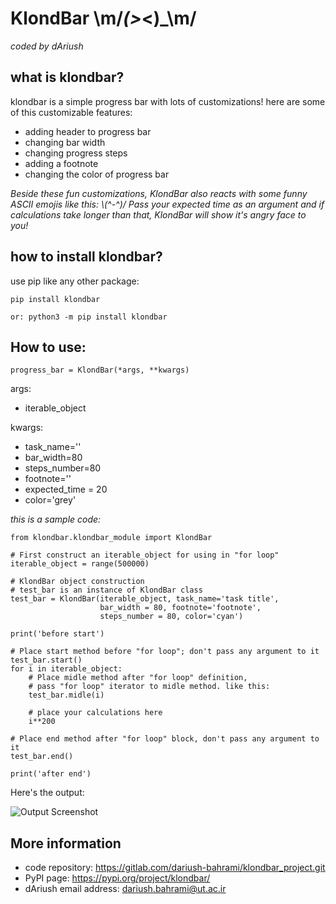 # KlondBar \m/_(>_<)_\m/
*coded by dAriush* 

## what is klondbar?
klondbar is a simple progress bar with lots of customizations!
here are some of this customizable features:
* adding header to progress bar
* changing bar width
* changing progress steps
* adding a footnote
* changing the color of progress bar

*Beside these fun customizations, KlondBar also reacts with some funny ASCII emojis like this: \\(^-^)/ Pass your expected time as an argument and if calculations take longer than that, KlondBar will show it's angry face to you!*

## how to install klondbar?
use pip like any other package:

    pip install klondbar

    or: python3 -m pip install klondbar
    

## How to use:

    progress_bar = KlondBar(*args, **kwargs)
    
args:
 * iterable_object

kwargs:
* task_name=''
* bar_width=80
* steps_number=80
* footnote=''
* expected_time = 20
* color='grey'

*this is a sample code:*

    from klondbar.klondbar_module import KlondBar
    
    # First construct an iterable_object for using in "for loop"
    iterable_object = range(500000)

    # KlondBar object construction
    # test_bar is an instance of KlondBar class
    test_bar = KlondBar(iterable_object, task_name='task title',
                        bar_width = 80, footnote='footnote',
                        steps_number = 80, color='cyan')

    print('before start')

    # Place start method before "for loop"; don't pass any argument to it
    test_bar.start()
    for i in iterable_object:
        # Place midle method after "for loop" definition,
        # pass "for loop" iterator to midle method. like this:
        test_bar.midle(i)

        # place your calculations here
        i**200
    
    # Place end method after "for loop" block, don't pass any argument to it
    test_bar.end()

    print('after end')

Here's the output:

![Output Screenshot][logo]

[logo]: https://gitlab.com/dariush-bahrami/klondbar_project/-/raw/master/output%20example.png?inline=false

## More information

* code repository: https://gitlab.com/dariush-bahrami/klondbar_project.git
* PyPI page: https://pypi.org/project/klondbar/
* dAriush email address: dariush.bahrami@ut.ac.ir